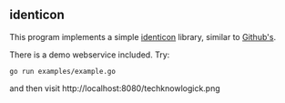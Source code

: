 ## identicon

This program implements a simple [identicon](https://en.wikipedia.org/wiki/Identicon) library, similar to [Github's](https://github.com/blog/1586-identicons).

There is a demo webservice included.  Try:

    go run examples/example.go

and then visit http://localhost:8080/techknowlogick.png
